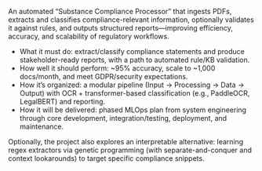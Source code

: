 An automated “Substance Compliance Processor” that ingests PDFs, extracts and classifies compliance-relevant information, optionally validates it against rules, and outputs structured reports—improving efficiency, accuracy, and scalability of regulatory workflows.
- What it must do: extract/classify compliance statements and produce stakeholder-ready reports, with a path to automated rule/KB validation.
- How well it should perform: ~95% accuracy, scale to ~1,000 docs/month, and meet GDPR/security expectations.
- How it’s organized: a modular pipeline (Input → Processing → Data → Output) with OCR + transformer-based classification (e.g., PaddleOCR, LegalBERT) and reporting.
- How it will be delivered: phased MLOps plan from system engineering through core development, integration/testing, deployment, and maintenance.

Optionally, the project also explores an interpretable alternative: learning regex extractors via genetic programming (with separate-and-conquer and context lookarounds) to target specific compliance snippets.
